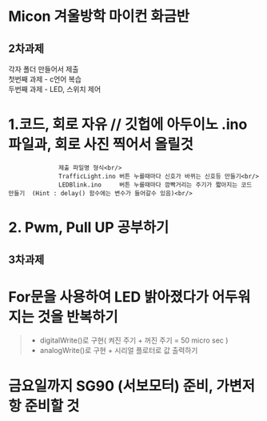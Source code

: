 # Micon 겨울방학 마이컨 화금반


2차과제<br/>
--------------
각자 폴더 만들어서 제출<br/>
첫번째 과제 - c언어 복습<br/>
두번째 과제 - LED, 스위치 제어<br/>

# 1.코드, 회로 자유 // 깃헙에 아두이노 .ino 파일과, 회로 사진 찍어서 올릴것<br/>
                  제출 파일명 형식<br/>
                  TrafficLight.ino 버튼 누를때마다 신호가 바뀌는 신호등 만들기<br/>
                  LEDBlink.ino     버튼 누를때마다 깜빡거리는 주기가 짧아지는 코드 만들기  (Hint : delay() 함수에는 변수가 들어갈수 있음)<br/>
# 2. Pwm, Pull UP 공부하기<br/>

3차과제<br/>
-------------
# For문을 사용하여 LED 밝아졌다가 어두워지는 것을 반복하기<br/>
>* digitalWrite()로 구현( 켜진 주기 + 꺼진 주기 = 50 micro sec )<br/>
>* analogWrite()로 구현 + 시리얼 플로터로 값 출력하기<br/>
# 금요일까지 SG90 (서보모터) 준비, 가변저항 준비할 것<br/>




